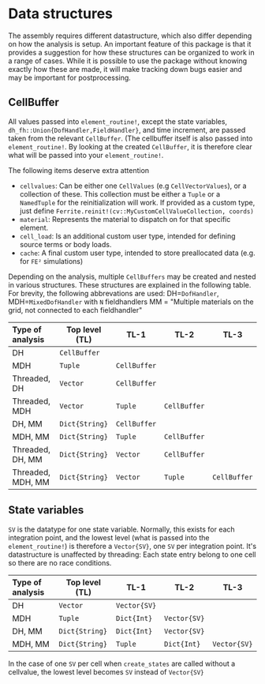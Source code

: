 # Data structures
The assembly requires different datastructure, which also differ depending on 
how the analysis is setup. An important feature of this package is that it provides
a suggestion for how these structures can be organized to work in a range of cases. 
While it is possible to use the package without knowing exactly how these are made, 
it will make tracking down bugs easier and may be important for postprocessing.

## CellBuffer
All values passed into `element_routine!`, except the state variables, 
`dh_fh::Union{DofHandler,FieldHandler}`, and time increment,
are passed taken from the relevant `CellBuffer`. 
(The cellbuffer itself is also passed into `element_routine!`. 
By looking at the created `CellBuffer`, it is therefore clear what will 
be passed into your `element_routine!`. 

The following items deserve extra attention

* `cellvalues`: Can be either one `CellValues` (e.g `CellVectorValues`), 
  or a collection of these. This collection must be either a `Tuple` or 
  a `NamedTuple` for the reinitialization will work. If provided as a custom 
  type, just define `Ferrite.reinit!(cv::MyCustomCellValueCollection, coords)`
* `material`: Represents the material to dispatch on for that specific element. 
* `cell_load`: Is an additional custom user type, intended for defining source 
  terms or body loads. 
* `cache`: A final custom user type, intended to store preallocated data 
  (e.g. for `FE²` simulations)


Depending on the analysis, multiple `CellBuffers` may be created and 
nested in various structures. These structures are explained in 
the following table. 
For brevity, the following abbrevations are used: 
DH=`DofHandler`, MDH=`MixedDofHandler` with `N` fieldhandlers
MM = "Multiple materials on the grid, not connected to each fieldhandler"

| Type of analysis  | Top level (TL) | TL-1         | TL-2         | TL-3         |
| :---------------- | -------------- | ------------ | ------------ | -----------  | 
| DH                | `CellBuffer`   |              |              |              |
| MDH               | `Tuple`        | `CellBuffer` |              |              |    
| Threaded, DH      | `Vector`       | `CellBuffer` |              |              | 
| Threaded, MDH     | `Vector`       | `Tuple`      | `CellBuffer` |              | 
| DH, MM            | `Dict{String}` | `CellBuffer` |              |              | 
| MDH, MM           | `Dict{String}` | `Tuple`      | `CellBuffer` |              | 
| Threaded, DH, MM  | `Dict{String}` | `Vector`     | `CellBuffer` |              | 
| Threaded, MDH, MM | `Dict{String}` | `Vector`     | `Tuple`      | `CellBuffer` |


## State variables 
`SV` is the datatype for one state variable. Normally, 
this exists for each integration point, and the lowest level (what is passed
into the `element_routine!`) is therefore a `Vector{SV}`, one `SV` per integration point.
It's datastructure is unaffected by threading: 
Each state entry belong to one cell so there are no race conditions. 

| Type of analysis  | Top level (TL) | TL-1         | TL-2         | TL-3         |
| :---------------- | -------------- | ------------ | ------------ | ------------ | 
| DH                | `Vector`       | `Vector{SV}` |              |              |
| MDH               | `Tuple`        | `Dict{Int}`  | `Vector{SV}` |              |
| DH, MM            | `Dict{String}` | `Dict{Int}`  | `Vector{SV}` |              |
| MDH, MM           | `Dict{String}` | `Tuple`      | `Dict{Int}`  | `Vector{SV}` |

In the case of one `SV` per cell when `create_states` are called without a cellvalue, 
the lowest level becomes `SV` instead of `Vector{SV}`
